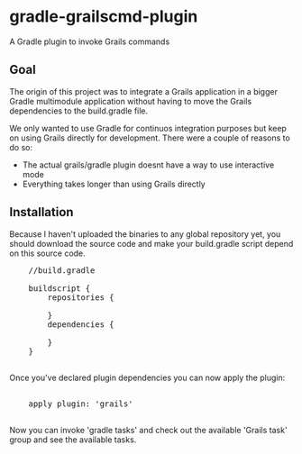 gradle-grailscmd-plugin
=======================

A Gradle plugin to invoke Grails commands

Goal
----

The origin of this project was to integrate a Grails application in a bigger
Gradle multimodule application without having to move the Grails dependencies
to the build.gradle file.

We only wanted to use Gradle for continuos integration purposes but keep on using
Grails directly for development. There were a couple of reasons to do so:

- The actual grails/gradle plugin doesnt have a way to use interactive mode
- Everything takes longer than using Grails directly

Installation
------------

Because I haven't uploaded the binaries to any global repository yet, you should download
the source code and make your build.gradle script depend on this source code.

<pre>
    //build.gradle

    buildscript {
        repositories {

        }
        dependencies {

        }
    }

</pre>

Once you've declared plugin dependencies you can now apply the plugin:

<pre>

    apply plugin: 'grails'

</pre>

Now you can invoke 'gradle tasks' and check out the available 'Grails task' group and see
the available tasks.
